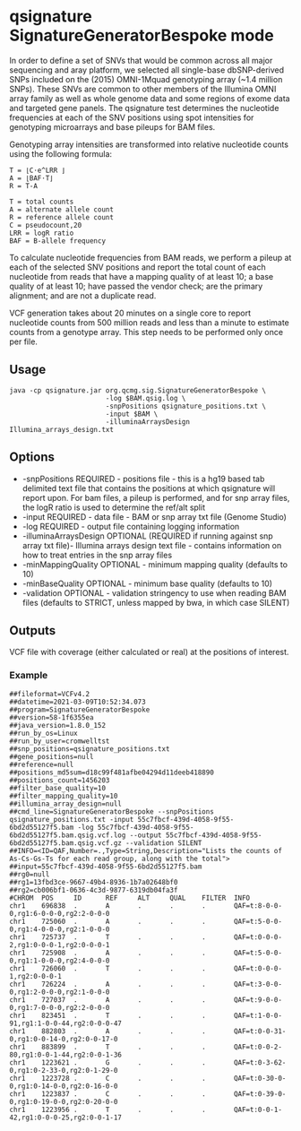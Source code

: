 # qsignature SignatureGeneratorBespoke mode

In order to define a set of SNVs that would be common across all major
sequencing and aray platform, we selected all single-base dbSNP-derived
SNPs included on the (2015) OMNI-1Mquad genotyping array
(~1.4 million SNPs). These SNVs are common to other members of the Illumina
OMNI array family as well as whole genome data and some regions of exome
data and targeted gene panels.
The qsignature test determines the nucleotide frequencies at each of the
SNV positions using spot intensities for genotyping microarrays and base
pileups for BAM files.

Genotyping array intensities are transformed into relative nucleotide
counts using the following formula:

~~~~{.text}
T = ⌊C⋅e^LRR ⌋ 
A = ⌊BAF⋅T⌋ 
R = T-A 

T = total counts
A = alternate allele count
R = reference allele count
C = pseudocount,20
LRR = logR ratio
BAF = B-allele frequency
~~~~

To calculate nucleotide frequencies from BAM reads, we perform a pileup at
each of the selected SNV positions and report the total count of each 
nucleotide from reads that have a mapping quality of at least 10; a base
quality of at least 10; have passed the vendor check; are the primary
alignment; and are not a duplicate read.

VCF generation takes about 20 minutes on a single core to report nucleotide
counts from 500 million reads and less than a minute to estimate counts from
a genotype array. This step needs to be performed only once per file.

## Usage

~~~~{.text}
java -cp qsignature.jar org.qcmg.sig.SignatureGeneratorBespoke \ 
                        -log $BAM.qsig.log \
                        -snpPositions qsignature_positions.txt \
                        -input $BAM \
                        -illuminaArraysDesign Illumina_arrays_design.txt
~~~~

## Options

* -snpPositions REQUIRED - positions file - this is a hg19 based tab delimited text file that contains the positions at which qsignature will report upon. For bam files, a pileup is performed, and for snp array files, the logR ratio is used to determine the ref/alt split
* -input REQUIRED - data file - BAM or snp array txt file (Genome Studio)
* -log REQUIRED - output file containing logging information
* -illuminaArraysDesign OPTIONAL (REQUIRED if running against snp array txt file)- Illumina arrays design text file - contains information on how to treat entries in the snp array files
* -minMappingQuality OPTIONAL - minimum mapping quality (defaults to 10)
* -minBaseQuality OPTIONAL - minimum base quality (defaults to 10)
* -validation OPTIONAL - validation stringency to use when reading BAM files (defaults to STRICT, unless mapped by bwa, in which case SILENT)

## Outputs

VCF file with coverage (either calculated or real) at the positions of
interest.

### Example

~~~~{.text}
##fileformat=VCFv4.2
##datetime=2021-03-09T10:52:34.073
##program=SignatureGeneratorBespoke
##version=58-1f6355ea
##java_version=1.8.0_152
##run_by_os=Linux
##run_by_user=cromwelltst
##snp_positions=qsignature_positions.txt
##gene_positions=null
##reference=null
##positions_md5sum=d18c99f481afbe04294d11deeb418890
##positions_count=1456203
##filter_base_quality=10
##filter_mapping_quality=10
##illumina_array_design=null
##cmd_line=SignatureGeneratorBespoke --snpPositions qsignature_positions.txt -input 55c7fbcf-439d-4058-9f55-6bd2d55127f5.bam -log 55c7fbcf-439d-4058-9f55-6bd2d55127f5.bam.qsig.vcf.log --output 55c7fbcf-439d-4058-9f55-6bd2d55127f5.bam.qsig.vcf.gz --validation SILENT
##INFO=<ID=QAF,Number=.,Type=String,Description="Lists the counts of As-Cs-Gs-Ts for each read group, along with the total">
##input=55c7fbcf-439d-4058-9f55-6bd2d55127f5.bam
##rg0=null
##rg1=13fbd3ce-9667-49b4-8936-1b7a02648bf0
##rg2=cb006bf1-0636-4c3d-9877-6319db04fa3f
#CHROM  POS     ID      REF     ALT     QUAL    FILTER  INFO
chr1    696838  .       A       .       .       .       QAF=t:8-0-0-0,rg1:6-0-0-0,rg2:2-0-0-0
chr1    725060  .       A       .       .       .       QAF=t:5-0-0-0,rg1:4-0-0-0,rg2:1-0-0-0
chr1    725737  .       T       .       .       .       QAF=t:0-0-0-2,rg1:0-0-0-1,rg2:0-0-0-1
chr1    725908  .       A       .       .       .       QAF=t:5-0-0-0,rg1:1-0-0-0,rg2:4-0-0-0
chr1    726060  .       T       .       .       .       QAF=t:0-0-0-1,rg2:0-0-0-1
chr1    726224  .       A       .       .       .       QAF=t:3-0-0-0,rg1:2-0-0-0,rg2:1-0-0-0
chr1    727037  .       A       .       .       .       QAF=t:9-0-0-0,rg1:7-0-0-0,rg2:2-0-0-0
chr1    823451  .       T       .       .       .       QAF=t:1-0-0-91,rg1:1-0-0-44,rg2:0-0-0-47
chr1    882803  .       A       .       .       .       QAF=t:0-0-31-0,rg1:0-0-14-0,rg2:0-0-17-0
chr1    883899  .       T       .       .       .       QAF=t:0-0-2-80,rg1:0-0-1-44,rg2:0-0-1-36
chr1    1223621 .       G       .       .       .       QAF=t:0-3-62-0,rg1:0-2-33-0,rg2:0-1-29-0
chr1    1223728 .       C       .       .       .       QAF=t:0-30-0-0,rg1:0-14-0-0,rg2:0-16-0-0
chr1    1223837 .       C       .       .       .       QAF=t:0-39-0-0,rg1:0-19-0-0,rg2:0-20-0-0
chr1    1223956 .       T       .       .       .       QAF=t:0-0-1-42,rg1:0-0-0-25,rg2:0-0-1-17
~~~~
